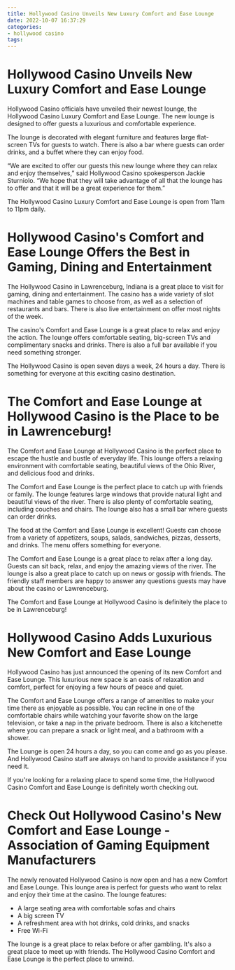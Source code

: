 ```yaml
---
title: Hollywood Casino Unveils New Luxury Comfort and Ease Lounge 
date: 2022-10-07 16:37:29
categories:
- hollywood casino
tags:
---
```



#  Hollywood Casino Unveils New Luxury Comfort and Ease Lounge 

Hollywood Casino officials have unveiled their newest lounge, the Hollywood Casino Luxury Comfort and Ease Lounge. The new lounge is designed to offer guests a luxurious and comfortable experience.

The lounge is decorated with elegant furniture and features large flat-screen TVs for guests to watch. There is also a bar where guests can order drinks, and a buffet where they can enjoy food.

“We are excited to offer our guests this new lounge where they can relax and enjoy themselves,” said Hollywood Casino spokesperson Jackie Sturniolo. “We hope that they will take advantage of all that the lounge has to offer and that it will be a great experience for them.”

The Hollywood Casino Luxury Comfort and Ease Lounge is open from 11am to 11pm daily.

#  Hollywood Casino's Comfort and Ease Lounge Offers the Best in Gaming, Dining and Entertainment 

The Hollywood Casino in Lawrenceburg, Indiana is a great place to visit for gaming, dining and entertainment. The casino has a wide variety of slot machines and table games to choose from, as well as a selection of restaurants and bars. There is also live entertainment on offer most nights of the week.

The casino's Comfort and Ease Lounge is a great place to relax and enjoy the action. The lounge offers comfortable seating, big-screen TVs and complimentary snacks and drinks. There is also a full bar available if you need something stronger.

The Hollywood Casino is open seven days a week, 24 hours a day. There is something for everyone at this exciting casino destination.

#  The Comfort and Ease Lounge at Hollywood Casino is the Place to be in Lawrenceburg! 

The Comfort and Ease Lounge at Hollywood Casino is the perfect place to escape the hustle and bustle of everyday life. This lounge offers a relaxing environment with comfortable seating, beautiful views of the Ohio River, and delicious food and drinks.

The Comfort and Ease Lounge is the perfect place to catch up with friends or family. The lounge features large windows that provide natural light and beautiful views of the river. There is also plenty of comfortable seating, including couches and chairs. The lounge also has a small bar where guests can order drinks.

The food at the Comfort and Ease Lounge is excellent! Guests can choose from a variety of appetizers, soups, salads, sandwiches, pizzas, desserts, and drinks. The menu offers something for everyone.

The Comfort and Ease Lounge is a great place to relax after a long day. Guests can sit back, relax, and enjoy the amazing views of the river. The lounge is also a great place to catch up on news or gossip with friends. The friendly staff members are happy to answer any questions guests may have about the casino or Lawrenceburg.

The Comfort and Ease Lounge at Hollywood Casino is definitely the place to be in Lawrenceburg!

#  Hollywood Casino Adds Luxurious New Comfort and Ease Lounge 

Hollywood Casino has just announced the opening of its new Comfort and Ease Lounge. This luxurious new space is an oasis of relaxation and comfort, perfect for enjoying a few hours of peace and quiet.

The Comfort and Ease Lounge offers a range of amenities to make your time there as enjoyable as possible. You can recline in one of the comfortable chairs while watching your favorite show on the large television, or take a nap in the private bedroom. There is also a kitchenette where you can prepare a snack or light meal, and a bathroom with a shower.

The Lounge is open 24 hours a day, so you can come and go as you please. And Hollywood Casino staff are always on hand to provide assistance if you need it.

If you're looking for a relaxing place to spend some time, the Hollywood Casino Comfort and Ease Lounge is definitely worth checking out.

#  Check Out Hollywood Casino's New Comfort and Ease Lounge - Association of Gaming Equipment Manufacturers




The newly renovated Hollywood Casino is now open and has a new Comfort and Ease Lounge. This lounge area is perfect for guests who want to relax and enjoy their time at the casino. The lounge features:

- A large seating area with comfortable sofas and chairs
- A big screen TV
- A refreshment area with hot drinks, cold drinks, and snacks
- Free Wi-Fi



The lounge is a great place to relax before or after gambling. It's also a great place to meet up with friends. The Hollywood Casino Comfort and Ease Lounge is the perfect place to unwind.